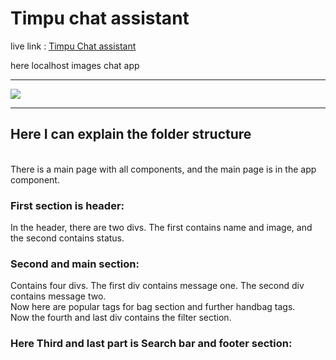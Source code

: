 # Timpu chat assistant
<p> live link : <a href="https://timpuchat.netlify.app">Timpu Chat assistant</a></p>
<div>
  <p>
    here localhost images chat app
  </p>
  <hr />
  <img src="https://res.cloudinary.com/dkzp8h6xw/image/upload/v1712860758/Screenshot_2024-04-12_000817_hnwgio.png" />
</div>
<hr />
<p>
  <h2>Here I can explain the folder structure</h2> <br />
  There is a main page with all components, and the main page is in the app component. <br />
  <h3>First section is header:</h3> In the header, there are two divs. The first contains name and image, and the second contains status. <br />
  <h3>Second and main section:</h3> Contains four divs. The first div contains message one. The second div contains message two. <br />
  Now here are popular tags for bag section and further handbag tags. <br />
  Now the fourth and last div contains the filter section. <br />
  <h3>Here Third and last part is Search bar and footer section:</h3>
</p>
